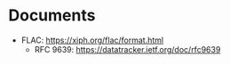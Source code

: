 # Documents

- FLAC: https://xiph.org/flac/format.html
  - RFC 9639: https://datatracker.ietf.org/doc/rfc9639